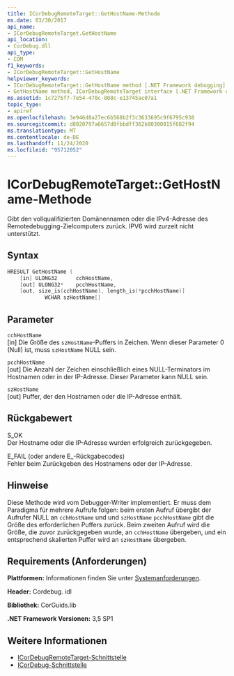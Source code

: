 ```yaml
---
title: ICorDebugRemoteTarget::GetHostName-Methode
ms.date: 03/30/2017
api_name:
- ICorDebugRemoteTarget.GetHostName
api_location:
- CorDebug.dll
api_type:
- COM
f1_keywords:
- ICorDebugRemoteTarget::GetHostName
helpviewer_keywords:
- ICorDebugRemoteTarget::GetHostName method [.NET Framework debugging]
- GetHostName method, ICorDebugRemoteTarget interface [.NET Framework debugging]
ms.assetid: 1c7276f7-7e54-470c-808c-e13745ac07a1
topic_type:
- apiref
ms.openlocfilehash: 3e946d8a27ec6b568b2f3c3633695c9f6795c938
ms.sourcegitcommit: d8020797a6657d0fbbdff362b80300815f682f94
ms.translationtype: MT
ms.contentlocale: de-DE
ms.lasthandoff: 11/24/2020
ms.locfileid: "95712052"
---
```

# <a name="icordebugremotetargetgethostname-method"></a>ICorDebugRemoteTarget::GetHostName-Methode

Gibt den vollqualifizierten Domänennamen oder die IPv4-Adresse des Remotedebugging-Zielcomputers zurück. IPV6 wird zurzeit nicht unterstützt.  
  
## <a name="syntax"></a>Syntax  
  
```cpp  
HRESULT GetHostName (  
    [in] ULONG32      cchHostName,  
    [out] ULONG32*    pcchHostName,  
    [out, size_is(cchHostName), length_is(*pcchHostName)]  
            WCHAR szHostName[]  
```  
  
## <a name="parameters"></a>Parameter  

 `cchHostName`  
 [in] Die Größe des `szHostName`-Puffers in Zeichen. Wenn dieser Parameter 0 (Null) ist, muss `szHostName` NULL sein.  
  
 `pcchHostName`  
 [out] Die Anzahl der Zeichen einschließlich eines NULL-Terminators im Hostnamen oder in der IP-Adresse. Dieser Parameter kann NULL sein.  
  
 `szHostName`  
 [out] Puffer, der den Hostnamen oder die IP-Adresse enthält.  
  
## <a name="return-value"></a>Rückgabewert  

 S_OK  
 Der Hostname oder die IP-Adresse wurden erfolgreich zurückgegeben.  
  
 E_FAIL (oder andere E_-Rückgabecodes)  
 Fehler beim Zurückgeben des Hostnamens oder der IP-Adresse.  
  
## <a name="remarks"></a>Hinweise  

 Diese Methode wird vom Debugger-Writer implementiert. Er muss dem Paradigma für mehrere Aufrufe folgen: beim ersten Aufruf übergibt der Aufrufer NULL an `cchHostName` und und `szHostName` `pcchHostName` gibt die Größe des erforderlichen Puffers zurück. Beim zweiten Aufruf wird die Größe, die zuvor zurückgegeben wurde, an `cchHostName` übergeben, und ein entsprechend skalierten Puffer wird an `szHostName` übergeben.  
  
## <a name="requirements"></a>Requirements (Anforderungen)  

 **Plattformen:** Informationen finden Sie unter [Systemanforderungen](../../get-started/system-requirements.md).  
  
 **Header:** Cordebug. idl  
  
 **Bibliothek:** CorGuids.lib  
  
 **.NET Framework Versionen:** 3,5 SP1  
  
## <a name="see-also"></a>Weitere Informationen

- [ICorDebugRemoteTarget-Schnittstelle](icordebugremotetarget-interface.md)
- [ICorDebug-Schnittstelle](icordebug-interface.md)
